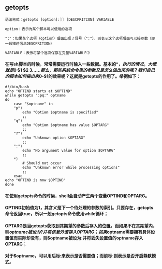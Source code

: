 ##  getopts

	语法格式：getopts [option[:]] [DESCPRITION] VARIABLE
	
	option：表示为某个脚本可以使用的选项

	":"：如果某个选项（option）后面出现了冒号（":"），则表示这个选项后面可以接参数（即一段描述信息DESCPRITION）

	VARIABLE：表示将某个选项保存在变量VARIABLE中

####   在写sh脚本的时候，常常需要运行时输入一些数据。基本的$*，执行的情况，大概就是$0 $1 $2 $3…… 那么，那些系统命令里的参数又是怎么做出来的呢？我们自己的脚本如何搞出来$0-$1的效果呢？这就是getopts的作用了。举例如下：


	#!/bin/bash
	echo "OPTIND starts at $OPTIND"
	while getopts ":pq:" optname
	do
	    case "$optname" in
	    "p")
	        echo "Option $optname is specified"
	        ;;
	    "q")
	        echo "Option $optname has value $OPTARG"
	        ;;
	    "?")
	        echo "Unknown option $OPTARG"
	        ;;
	    ":")
	        echo "No argument value for option $OPTARG"
	        ;;
	    *)
	        # Should not occur
	        echo "Unknown error while processing options"
	        ;;
	    esac
	echo "OPTIND is now $OPTIND"
	done

 
####   在使用getopts命令的时候，shell会自动产生两个变量OPTIND和OPTARG。      

#### OPTIND初始值为1，其含义是下一个待处理的参数的索引。只要存在，getopts命令返回true，所以一般getopts命令使用while循环；      

####   OPTARG是当getopts获取到其期望的参数后存入的位置。而如果不在其期望内，则$optname被设为?并将该意外值存入 OPTARG； 如果$optname需要拥有具体设置值而实际却没有，则$optname被设为:并将丢失设置值的optname存入 OPTARG；      

####   对于$optname，可以用后标:来表示是否需要值；而前标:则表示是否开启静默模式。    
